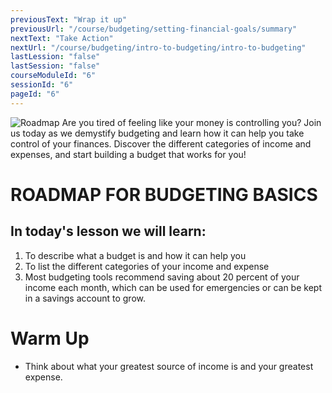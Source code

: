 ```yaml
---
previousText: "Wrap it up"
previousUrl: "/course/budgeting/setting-financial-goals/summary"
nextText: "Take Action"
nextUrl: "/course/budgeting/intro-to-budgeting/intro-to-budgeting"
lastLession: "false"
lastSession: "false"
courseModuleId: "6"
sessionId: "6"
pageId: "6"
---
```



![Roadmap](/assets/img/roadmap.png)
<sparkle-character-intro class="shift-up-overlap" position="right" character="yuna">
Are you tired of feeling like your money is controlling you? Join us today as we demystify budgeting and learn how it can help you take control of your finances. Discover the different categories of income and expenses, and start building a budget that works for you!</sparkle-character-intro>
# ROADMAP FOR BUDGETING BASICS
## In today's lesson we will learn:
1. To describe what a budget is and how it can help you 
2. To list the different categories of your income and expense
3. Most budgeting tools recommend saving about 20 percent of your income each month, which can be used for emergencies or can be kept in a savings account to grow. 

# Warm Up
- Think about what your greatest source of income is and your greatest expense.